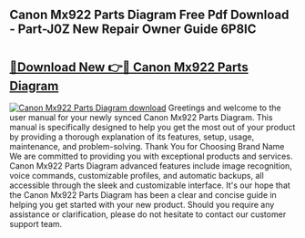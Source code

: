 ## Canon Mx922 Parts Diagram Free Pdf Download - Part-J0Z New Repair Owner Guide 6P8IC

# <h2><a href="http://dfq88m.blite.top/?on=Canon+Mx922+Parts+Diagram">🔗Download New 👉🔴 Canon Mx922 Parts Diagram</a></h2>

[![Canon Mx922 Parts Diagram download](https://i.imgur.com/lujVjoI.png)](http://dfq88m.blite.top/?on=Canon+Mx922+Parts+Diagram)
Greetings and welcome to the user manual for your newly synced Canon Mx922 Parts Diagram. This manual is specifically designed to help you get the most out of your product by providing a thorough explanation of its features, setup, usage, maintenance, and problem-solving. Thank You for Choosing Brand Name We are committed to providing you with exceptional products and services. Canon Mx922 Parts Diagram advanced features include image recognition, voice commands, customizable profiles, and automatic backups, all accessible through the sleek and customizable interface. It's our hope that the Canon Mx922 Parts Diagram has been a clear and concise guide in helping you get started with your new product. Should you require any assistance or clarification, please do not hesitate to contact our customer support team.

